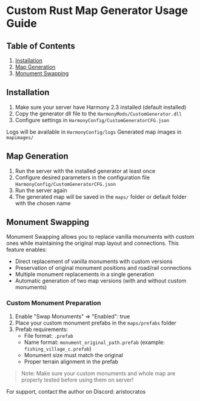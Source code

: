 # Custom Rust Map Generator Usage Guide

## Table of Contents
1. [Installation](#installation)
2. [Map Generation](#map-generation)
3. [Monument Swapping](#monument-swapping)

## Installation

1. Make sure your server have Harmony 2.3 installed (default installed)
2. Copy the generator dll file to the `HarmonyMods/CustomGenerator.dll`
3. Configure settings in `HarmonyConfig/CustomGeneratorCFG.json`

Logs will be available in `HarmonyConfig/logs`
Generated map images in `mapimages/`


## Map Generation

1. Run the server with the installed generator at least once
2. Configure desired parameters in the configuration file `HarmonyConfig/CustomGeneratorCFG.json`
3. Run the server again
4. The generated map will be saved in the `maps/` folder or default folder with the chosen name


## Monument Swapping

Monument Swapping allows you to replace vanilla monuments with custom ones while maintaining the original map layout and connections. This feature enables:

- Direct replacement of vanilla monuments with custom versions
- Preservation of original monument positions and road/rail connections
- Multiple monument replacements in a single generation
- Automatic generation of two map versions (with and without custom monuments)


### Custom Monument Preparation
1. Enable "Swap Monuments" => "Enabled": true
2. Place your custom monument prefabs in the `maps/prefabs` folder
3. Prefab requirements:
   - File format: `.prefab`
   - Name format: `monument_original_path.prefab` (example: `fishing_village_c.prefab`)
   - Monument size must match the original
   - Proper terrain alignment in the prefab

> Note: Make sure your custom monuments and whole map are properly tested before using them on server!

For support, contact the author on Discord: aristocratos 